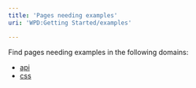 ```yaml
---
title: 'Pages needing examples'
uri: 'WPD:Getting Started/examples'

---
```

Find pages needing examples in the following domains:

-   [api](/WPD:Getting_Started/examples/api)
-   [css](/WPD:Getting_Started/examples/css)

